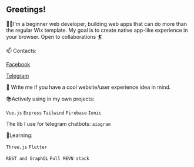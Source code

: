 ## Greetings!

🧑‍💻I'm a beginner web developer, building web apps that can do more than the regular Wix template. My goal is to create native app-like experience in your browser. Open to collaborations 🏄‍


📫 Contacts: 

[Facebook](https://www.facebook.com/valeriyivanovv/)

[Telegram](https://t.me/valerih12)

💬 Write me if you have a cool website/user experience idea in mind. 

📚Actively using in my own projects:

`Vue.js` `Express` `Tailwind` `Firebase` `Ionic`

The lib I use for telegram chatbots: `aiogram`

📖Learning: 

`Three.js` `Flutter`

`REST and GraphQL` `Full MEVN stack` 







<!--
**valerih12/valerih12** is a ✨ _special_ ✨ repository because its `README.md` (this file) appears on your GitHub profile.

Here are some ideas to get you started:

- 🔭 I’m currently working on ...
- 🌱 I’m currently learning ...
- 👯 I’m looking to collaborate on ...
- 🤔 I’m looking for help with ...
- 💬 Ask me about ...
- 📫 How to reach me: ...
- 😄 Pronouns: ...
- ⚡ Fun fact: ...
-->
